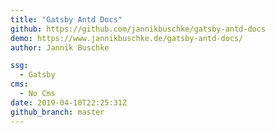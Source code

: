 ```yaml
---
title: "Gatsby Antd Docs"
github: https://github.com/jannikbuschke/gatsby-antd-docs
demo: https://www.jannikbuschke.de/gatsby-antd-docs/
author: Jannik Buschke

ssg:
  - Gatsby
cms:
  - No Cms
date: 2019-04-10T22:25:31Z
github_branch: master
---
```

